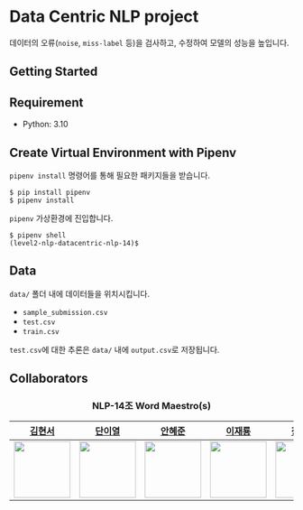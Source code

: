 # Data Centric NLP project

데이터의 오류(`noise`, `miss-label` 등)을 검사하고, 수정하여 모델의 성능을 높입니다.

## Getting Started

## Requirement

- Python: 3.10

## Create Virtual Environment with Pipenv

`pipenv install` 명령어를 통해 필요한 패키지들을 받습니다.

```shell
$ pip install pipenv
$ pipenv install
```

`pipenv` 가상환경에 진입합니다.

```shell
$ pipenv shell
(level2-nlp-datacentric-nlp-14)$
```

## Data

`data/` 폴더 내에 데이터들을 위치시킵니다.

- `sample_submission.csv`
- `test.csv`
- `train.csv`

`test.csv`에 대한 추론은 `data/` 내에 `output.csv`로 저장됩니다.

## Collaborators

<h3 align="center">NLP-14조 Word Maestro(s)</h3>

<div align="center">

|          [김현서](https://github.com/kimhyeonseo0830)          |          [단이열](https://github.com/eyeol)          |          [안혜준](https://github.com/jagaldol)          |          [이재룡](https://github.com/So1pi)          |          [장요한](https://github.com/DDUKDAE)          |
| :------------------------------------------------------------: | :--------------------------------------------------: | :-----------------------------------------------------: | :--------------------------------------------------: | :----------------------------------------------------: |
| <img src="https://github.com/kimhyeonseo0830.png" width="100"> | <img src="https://github.com/eyeol.png" width="100"> | <img src="https://github.com/jagaldol.png" width="100"> | <img src="https://github.com/So1pi.png" width="100"> | <img src="https://github.com/DDUKDAE.png" width="100"> |

</div>
